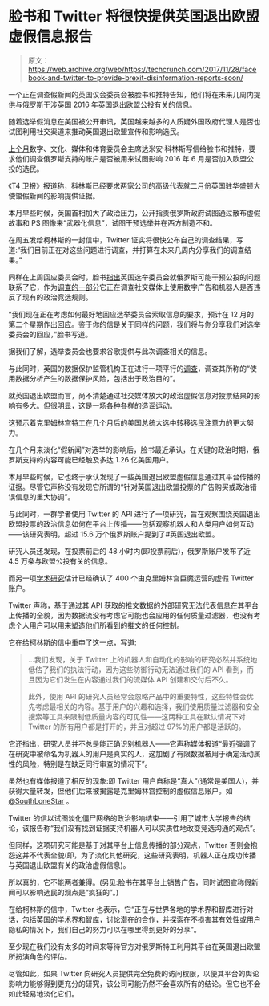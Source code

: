 # 脸书和 Twitter 将很快提供英国退出欧盟虚假信息报告

> 原文：<https://web.archive.org/web/https://techcrunch.com/2017/11/28/facebook-and-twitter-to-provide-brexit-disinformation-reports-soon/>

一个正在调查假新闻的英国议会委员会被脸书和推特告知，他们将在未来几周内提供与俄罗斯干涉英国 2016 年英国退出欧盟公投有关的信息。

随着选举假消息在美国被公开审讯，英国越来越多的人质疑外国政府代理人是否也试图利用社交渠道来推动英国退出欧盟宣传和影响选民。

[上个月](https://web.archive.org/web/20221209132513/https://www.theguardian.com/technology/2017/oct/24/fake-news-inquiry-asks-facebook-check-russian-influence-uk-mark-zuckerberg)数字、文化、媒体和体育委员会主席达米安·科林斯写信给脸书和推特，要求他们调查俄罗斯支持的账户是否被用来试图影响 2016 年 6 月是否加入欧盟公投的选民。

《T4 卫报》报道称，科林斯已经要求两家公司的高级代表就二月份英国驻华盛顿大使馆假新闻的影响提供证据。

本月早些时候，英国首相加大了政治压力，公开指责俄罗斯政府试图通过散布虚假故事和 PS 图像来“武器化信息”，试图干预选举并在西方制造不和。

在周五发给柯林斯的一封信中，Twitter 证实将很快公布自己的调查结果，写道:“我们目前正在对这些问题进行调查，并打算在未来几周内分享我们的调查结果。”

同样在上周回应委员会时，脸书[指出](https://web.archive.org/web/20221209132513/http://www.parliament.uk/documents/commons-committees/culture-media-and-sport/171121-Simon-Milner-Facebook-to-Chair.pdf)英国选举委员会就俄罗斯可能干预公投的问题联系了它，作为[调查的一部分](https://web.archive.org/web/20221209132513/https://ukelectoralcommission.wordpress.com/2017/10/31/responding-to-the-rise-of-digital-campaigning/)它正在调查社交媒体上使用数字广告和机器人是否违反了现有的政治竞选规则。

“我们现在正在考虑如何最好地回应选举委员会索取信息的要求，预计在 12 月的第二个星期作出回应。鉴于你的信是关于同样的问题，我们将与你分享我们对选举委员会的回应，”脸书写道。

据我们了解，选举委员会也要求谷歌提供与此次调查相关的信息。

与此同时，英国的数据保护监管机构正在进行一项平行的[调查](https://web.archive.org/web/20221209132513/https://www.theguardian.com/technology/2017/mar/04/cambridge-analytics-data-brexit-trump)，调查其所称的“使用数据分析产生的数据保护风险，包括出于政治目的”。

就英国退出欧盟而言，尚不清楚通过社交媒体放大的政治虚假信息对投票结果的影响有多大。但很明显，这是一场各种各样的造谣运动。

这预示着克里姆林宫特工在几个月后的美国总统大选中转移选民注意力的更大努力。

在几个月来淡化“假新闻”对选举的影响后，脸书最近承认，在关键的政治时期，俄罗斯支持的内容可能已经触及多达 1.26 亿美国用户。

本月早些时候，它也终于承认发现了一些英国退出欧盟虚假信息通过其平台传播的证据。尽管它声称没有发现它所谓的“针对英国退出欧盟投票的广告购买或政治错误信息的重大协调”。

与此同时，一群学者使用 Twitter 的 API 进行了一项研究，旨在观察围绕英国退出欧盟投票的政治信息如何在平台上传播——包括观察机器人和人类用户如何互动——该研究表明，超过 15.6 万个俄罗斯账户提到了#英国退出欧盟。

研究人员还发现，在投票前后的 48 小时内(即投票前后)，俄罗斯账户发布了近 4.5 万条与欧盟公投有关的信息。

而另一项[学术研究](https://web.archive.org/web/20221209132513/https://www.theguardian.com/world/2017/nov/14/how-400-russia-run-fake-accounts-posted-bogus-brexit-tweets)估计已经确认了 400 个由克里姆林宫巨魔运营的虚假 Twitter 账户。

Twitter 声称，基于通过其 API 获取的推文数据的外部研究无法代表信息在其平台上传播的全貌，因为数据流没有考虑它可能也会应用的任何质量过滤器，也没有考虑个人用户可以用来塑造他们所看到的推文的任何控制。

它在给柯林斯的信中重申了这一点，写道:

> …我们发现，关于 Twitter 上的机器人和自动化的影响的研究必然并系统地低估了我们的执法行动，因为这些防御行动无法通过我们的 API 看到，而且因为它们发生在内容通过我们的流媒体 API 创建和交付后不久。
> 
> 此外，使用 API 的研究人员经常会忽略产品中的重要特性，这些特性会优先考虑最相关的内容。基于用户的兴趣和选择，我们使用质量过滤器和安全搜索等工具来限制低质量内容的可见性——这两种工具在默认情况下对 Twitter 的所有用户都是打开的，并且对超过 97%的用户都是活跃的。

它还指出，研究人员并不总是能正确识别机器人——它声称媒体报道“最近强调了在研究中被命名为机器人的用户是真实的人，这加剧了有限数据被用于确定活动属性的风险，特别是在缺乏同行审查的情况下”。

虽然也有媒体报道了相反的现象:即 Twitter 用户自称是“真人”(通常是美国人)，并获得大量转发，但他们后来被揭露是克里姆林宫控制的虚假信息账户。如 [@SouthLoneStar](https://web.archive.org/web/20221209132513/https://www.theguardian.com/uk-news/2017/nov/14/how-a-russian-troll-soldier-stirred-anger-after-the-westminster-attack) 。

Twitter 的信以试图淡化僵尸网络的政治影响结束——引用了城市大学报告的结论，该报告称“我们没有找到证据支持机器人可以实质性地改变竞选沟通的观点”。

但同样，这项研究可能是基于对其平台上信息传播的部分观点，Twitter 否则会抱怨这并不代表全貌(即，为了淡化其他研究，这些研究表明，机器人正在成功传播与英国退出欧盟有关的政治虚假信息)。

所以真的，它不能两者兼得。(另见:脸书在其平台上销售广告，同时试图宣称假新闻可以影响选民的观点是“疯狂的”。)

在给柯林斯的信中，Twitter 也表示，它“正在与世界各地的学术界和智库进行对话，包括英国的学术界和智库，讨论潜在的合作，并探索在不损害其有效性或用户隐私的情况下，我们自己的努力可以在哪里得到更好的分享”。

至少现在我们没有太多的时间来等待官方对俄罗斯特工利用其平台在英国退出欧盟所扮演角色的评估。

尽管如此，如果 Twitter 向研究人员提供完全免费的访问权限，以便其平台的舆论影响力能够得到更充分的研究，该公司可能仍然不会喜欢所有的结论。但它也不会如此轻易地淡化它们。